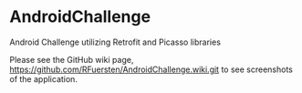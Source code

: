 # AndroidChallenge
Android Challenge utilizing Retrofit and Picasso libraries

Please see the GitHub wiki page, https://github.com/RFuersten/AndroidChallenge.wiki.git
to see screenshots of the application.
